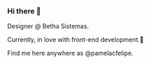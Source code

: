 ### Hi there 👋

Designer @ Betha Sistemas.

Currently, in love with front-end development.🖤

Find me here anywhere as @pamelacfelipe.
